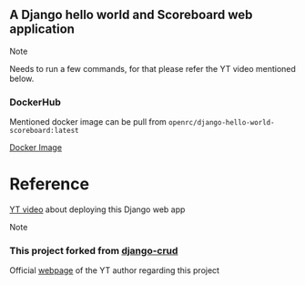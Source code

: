 ## A Django hello world and Scoreboard web application

> [!NOTE]
> Needs to run a few commands, for that please refer the YT video mentioned below. 

### DockerHub
Mentioned docker image can be pull from `openrc/django-hello-world-scoreboard:latest`


[Docker Image](https://hub.docker.com/repository/docker/openrc/django-hello-world-scoreboard/general)


# Reference
[YT video](https://www.youtube.com/watch?v=8K52HRoA4Sc) about deploying this Django web app


> [!NOTE]
> ### This project forked from [django-crud](https://github.com/tonyflo/django-crud.git)
> Official [webpage](https://tonyteaches.tech/django-101-course/) of the YT author regarding this project




